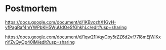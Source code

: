 # Postmortem

https://docs.google.com/document/d/1KBvozhX1GyH-vfPagRaf4mYWPbKH5WuUdOeSfGhkhLc/edit?usp=sharing

https://docs.google.com/document/d/1qw21lVqyCby5rZZ6d2vf77l8mEjWlKxnYZvQyOp40iM/edit?usp=sharing
